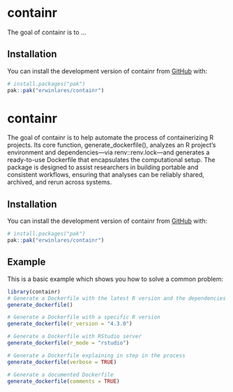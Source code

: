 
<!-- README.md is generated from README.Rmd. Please edit that file -->

# containr

<!-- badges: start -->

<!-- badges: end -->

The goal of containr is to …

## Installation

You can install the development version of containr from
[GitHub](https://github.com/) with:

``` r
# install.packages("pak")
pak::pak("erwinlares/containr")
```

<!-- README.md is generated from README.Rmd. Please edit that file -->

# containr

<!-- badges: start -->

<!-- badges: end -->

The goal of containr is to help automate the process of containerizing R
projects. Its core function, generate_dockerfile(), analyzes an R
project’s environment and dependencies—via renv::renv.lock—and generates
a ready-to-use Dockerfile that encapsulates the computational setup. The
package is designed to assist researchers in building portable and
consistent workflows, ensuring that analyses can be reliably shared,
archived, and rerun across systems.

## Installation

You can install the development version of containr from
[GitHub](https://github.com/) with:

``` r
# install.packages("pak")
pak::pak("erwinlares/containr")
```

## Example

This is a basic example which shows you how to solve a common problem:

``` r
library(containr)
# Generate a Dockerfile with the latest R version and the dependencies listed in renv.lock
generate_dockerfile()

# Generate a Dockerfile with a specific R version 
generate_dockerfile(r_version = "4.3.0")

# Generate a Dockerfile with RStudio server 
generate_dockerfile(r_mode = "rstudio")

# Generate a Dockerfile explaining in step in the process
generate_dockerfile(verbose = TRUE)

# Generate a documented Dockerfile
generate_dockerfile(comments = TRUE)
```
